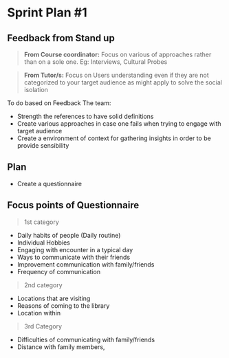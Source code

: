 # Sprint Plan #1

## Feedback from Stand up
> **From Course coordinator:** 
> Focus on various of approaches rather than on a sole one. Eg: Interviews, Cultural Probes 

> **From Tutor/s:**
> Focus on Users understanding even if they are not categorized to your target audience as might apply to solve the social isolation

To do based on Feedback The team: 
* Strength the references to have solid definitions
* Create various approaches in case one fails when trying to engage with target audience
* Create a environment of context for gathering insights in order to be provide sensibility  

## Plan
* Create a questionnaire 

## Focus points of Questionnaire
> 1st category
* Daily habits of people (Daily routine)
* Individual Hobbies 
* Engaging with encounter in a typical day
* Ways to communicate with their friends 
* Improvement communication with family/friends
* Frequency of communication

> 2nd category
* Locations that are visiting 
* Reasons of coming to the library 
* Location within 

> 3rd Category
*  Difficulties of communicating with family/friends
*  Distance with family members,





